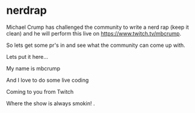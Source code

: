 # nerdrap

Michael Crump has challenged the community to write a nerd rap (keep it clean) and he will perform this live on https://www.twitch.tv/mbcrump.

So lets get some pr's in and see what the community can come up with.

Lets put it here...


My name is mbcrump

And I love to do some live coding

Coming to you from Twitch

Where the show is always smokin!
.
